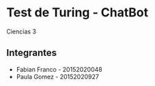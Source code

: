 # Test de Turing - ChatBot

Ciencias 3

##  Integrantes

- Fabian Franco - 20152020048 
- Paula Gomez - 20152020927


